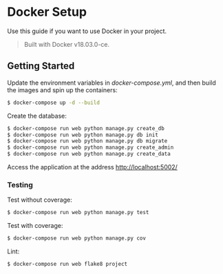 # Docker Setup

Use this guide if you want to use Docker in your project.

> Built with Docker v18.03.0-ce.

## Getting Started

Update the environment variables in *docker-compose.yml*, and then build the images and spin up the containers:

```sh
$ docker-compose up -d --build
```

Create the database:

```sh
$ docker-compose run web python manage.py create_db
$ docker-compose run web python manage.py db init
$ docker-compose run web python manage.py db migrate
$ docker-compose run web python manage.py create_admin
$ docker-compose run web python manage.py create_data
```

Access the application at the address [http://localhost:5002/](http://localhost:5002/)

### Testing

Test without coverage:

```sh
$ docker-compose run web python manage.py test
```

Test with coverage:

```sh
$ docker-compose run web python manage.py cov
```

Lint:

```sh
$ docker-compose run web flake8 project
```
